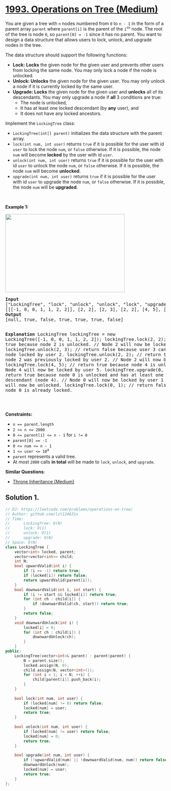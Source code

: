 # [1993. Operations on Tree (Medium)](https://leetcode.com/problems/operations-on-tree/)

<p>You are given a tree with <code>n</code> nodes numbered from <code>0</code> to <code>n - 1</code> in the form of a parent array <code>parent</code> where <code>parent[i]</code> is the parent of the <code>i<sup>th</sup></code> node. The root of the tree is node <code>0</code>, so <code>parent[0] = -1</code> since it has no parent. You want to design a data structure that allows users to lock, unlock, and upgrade nodes in the tree.</p>

<p>The data structure should support the following functions:</p>

<ul>
	<li><strong>Lock:</strong> <strong>Locks</strong> the given node for the given user and prevents other users from locking the same node. You may only lock a node if the node is unlocked.</li>
	<li><strong>Unlock: Unlocks</strong> the given node for the given user. You may only unlock a node if it is currently locked by the same user.</li>
	<li><b>Upgrade</b><strong>: Locks</strong> the given node for the given user and <strong>unlocks</strong> all of its descendants. You may only upgrade a node if <strong>all</strong> 3 conditions are true:
	<ul>
		<li>The node is unlocked,</li>
		<li>It has at least one locked descendant (by <strong>any</strong> user), and</li>
		<li>It does not have any locked ancestors.</li>
	</ul>
	</li>
</ul>

<p>Implement the <code>LockingTree</code> class:</p>

<ul>
	<li><code>LockingTree(int[] parent)</code> initializes the data structure with the parent array.</li>
	<li><code>lock(int num, int user)</code> returns <code>true</code> if it is possible for the user with id <code>user</code> to lock the node <code>num</code>, or <code>false</code> otherwise. If it is possible, the node <code>num</code> will become<strong> locked</strong> by the user with id <code>user</code>.</li>
	<li><code>unlock(int num, int user)</code> returns <code>true</code> if it is possible for the user with id <code>user</code> to unlock the node <code>num</code>, or <code>false</code> otherwise. If it is possible, the node <code>num</code> will become <strong>unlocked</strong>.</li>
	<li><code>upgrade(int num, int user)</code> returns <code>true</code> if it is possible for the user with id <code>user</code> to upgrade the node <code>num</code>, or <code>false</code> otherwise. If it is possible, the node <code>num</code> will be <strong>upgraded</strong>.</li>
</ul>

<p>&nbsp;</p>
<p><strong>Example 1:</strong></p>
<img alt="" src="https://assets.leetcode.com/uploads/2021/07/29/untitled.png" style="width: 375px; height: 246px;">
<pre><strong>Input</strong>
["LockingTree", "lock", "unlock", "unlock", "lock", "upgrade", "lock"]
[[[-1, 0, 0, 1, 1, 2, 2]], [2, 2], [2, 3], [2, 2], [4, 5], [0, 1], [0, 1]]
<strong>Output</strong>
[null, true, false, true, true, true, false]

<strong>Explanation</strong>
LockingTree lockingTree = new LockingTree([-1, 0, 0, 1, 1, 2, 2]);
lockingTree.lock(2, 2);    // return true because node 2 is unlocked.
                           // Node 2 will now be locked by user 2.
lockingTree.unlock(2, 3);  // return false because user 3 cannot unlock a node locked by user 2.
lockingTree.unlock(2, 2);  // return true because node 2 was previously locked by user 2.
                           // Node 2 will now be unlocked.
lockingTree.lock(4, 5);    // return true because node 4 is unlocked.
                           // Node 4 will now be locked by user 5.
lockingTree.upgrade(0, 1); // return true because node 0 is unlocked and has at least one locked descendant (node 4).
                           // Node 0 will now be locked by user 1 and node 4 will now be unlocked.
lockingTree.lock(0, 1);    // return false because node 0 is already locked.
</pre>

<p>&nbsp;</p>
<p><strong>Constraints:</strong></p>

<ul>
	<li><code>n == parent.length</code></li>
	<li><code>2 &lt;= n &lt;= 2000</code></li>
	<li><code>0 &lt;= parent[i] &lt;= n - 1</code> for <code>i != 0</code></li>
	<li><code>parent[0] == -1</code></li>
	<li><code>0 &lt;= num &lt;= n - 1</code></li>
	<li><code>1 &lt;= user &lt;= 10<sup>4</sup></code></li>
	<li><code>parent</code> represents a valid tree.</li>
	<li>At most <code>2000</code> calls <strong>in total</strong> will be made to <code>lock</code>, <code>unlock</code>, and <code>upgrade</code>.</li>
</ul>


**Similar Questions**:
* [Throne Inheritance (Medium)](https://leetcode.com/problems/throne-inheritance/)

## Solution 1.

```cpp
// OJ: https://leetcode.com/problems/operations-on-tree/
// Author: github.com/lzl124631x
// Time:
//      LockingTree: O(N)
//      lock: O(1)
//      unlock: O(1)
//      upgrade: O(N)
// Space: O(N)
class LockingTree {
    vector<int> locked, parent;
    vector<vector<int>> child;
    int N;
    bool upwardValid(int i) {
        if (i == -1) return true;
        if (locked[i]) return false;
        return upwardValid(parent[i]);
    }
    bool downwardValid(int i, int start) {
        if (i != start && locked[i]) return true;
        for (int ch : child[i]) {
            if (downwardValid(ch, start)) return true;
        }
        return false;
    }
    void downwardUnlock(int i) {
        locked[i] = 0;
        for (int ch : child[i]) {
            downwardUnlock(ch);
        }
    }
public:
    LockingTree(vector<int>& parent) : parent(parent) {
        N = parent.size();
        locked.assign(N, 0);
        child.assign(N, vector<int>());
        for (int i = 1; i < N; ++i) {
            child[parent[i]].push_back(i);
        }
    }
    
    bool lock(int num, int user) {
        if (locked[num] != 0) return false;
        locked[num] = user;
        return true;
    }
    
    bool unlock(int num, int user) {
        if (locked[num] != user) return false;
        locked[num] = 0;
        return true;
    }
    
    bool upgrade(int num, int user) {
        if (!upwardValid(num) || !downwardValid(num, num)) return false;
        downwardUnlock(num);
        locked[num] = user;
        return true;
    }
};
```